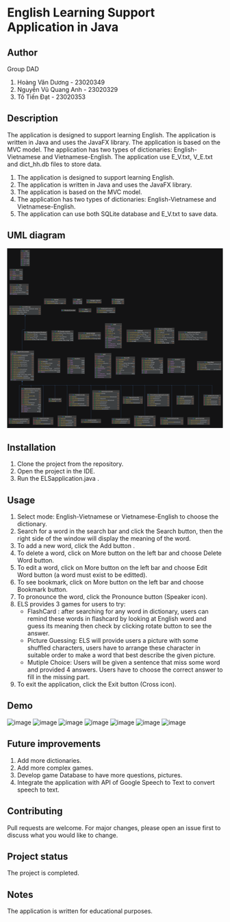 # English Learning Support Application in Java

## Author
Group DAD
1. Hoàng Văn Dương - 23020349
2. Nguyễn Vũ Quang Anh - 23020329
3. Tô Tiến Đạt - 23020353

## Description
The application is designed to support learning English. The application is written in Java and uses the JavaFX library. The application is based on the MVC model. The application has two types of dictionaries: English-Vietnamese and Vietnamese-English. The application use E_V.txt, V_E.txt and dict_hh.db files to store data.
1. The application is designed to support learning English.
2. The application is written in Java and uses the JavaFX library.
3. The application is based on the MVC model.
4. The application has two types of dictionaries: English-Vietnamese and Vietnamese-English.
5. The application can use both SQLite database and E_V.txt to save data.

## UML diagram
![your-UML-diagram-name](https://github.com/HoangDuonng1359/DAD_ELS/blob/master/UML.png)

## Installation
1. Clone the project from the repository.
2. Open the project in the IDE.
3. Run the ELSapplication.java .

## Usage
1. Select mode: English-Vietnamese or Vietnamese-English to choose the dictionary.
2. Search for a word in the search bar and click the Search button, then the right side of the window will display the meaning of the word.
3. To add a new word, click the Add button .
4. To delete a word, click on More button on the left bar and choose Delete Word button.
5. To edit a word, click on More button on the left bar and choose Edit Word button (a word must exist to be editted).
6. To see bookmark, click on More button on the left bar and choose Bookmark button.
7. To pronounce the word, click the Pronounce button (Speaker icon).
8. ELS provides 3 games for users to try:
   - FlashCard : after searching for any word in dictionary, users can remind these words in flashcard by looking at English word and guess its meaning then check by clicking rotate button to see the answer.
   - Picture Guessing: ELS will provide users a picture with some shuffled characters, users have to arrange these character in suitable order to make a word that best describe the given picture.
   - Mutiple Choice: Users will be given a sentence that miss some word and provided 4 answers. Users have to choose the correct answer to fill in the missing part.
9. To exit the application, click the Exit button (Cross icon).

## Demo
![image](https://github.com/HoangDuonng1359/DAD_ELS/assets/144660860/7a452189-b1e8-4b48-b04a-7e6aad0a9735)
![image](https://github.com/HoangDuonng1359/DAD_ELS/assets/144660860/b0cd618b-7c0d-4ace-bd4e-f4e36f895d34)
![image](https://github.com/HoangDuonng1359/DAD_ELS/assets/144660860/14034175-4871-4b12-afd6-785697362b18)
![image](https://github.com/HoangDuonng1359/DAD_ELS/assets/144660860/336eaaa0-eacb-42ec-8fe9-24a209b91088)
![image](https://github.com/HoangDuonng1359/DAD_ELS/assets/144660860/c2840915-095a-4fd0-afbf-278f5ab724cb)
![image](https://github.com/HoangDuonng1359/DAD_ELS/assets/144660860/ced5977a-cc48-4546-b619-0fe33ec60573)
![image](https://github.com/HoangDuonng1359/DAD_ELS/assets/144660860/f3989914-b4dd-474d-9ad1-1d8f02917128)

## Future improvements
1. Add more dictionaries.
2. Add more complex games.
3. Develop game Database to have more questions, pictures.
5. Integrate the application with API of Google Speech to Text to convert speech to text.

## Contributing
Pull requests are welcome. For major changes, please open an issue first to discuss what you would like to change.

## Project status
The project is completed.

## Notes
The application is written for educational purposes.

